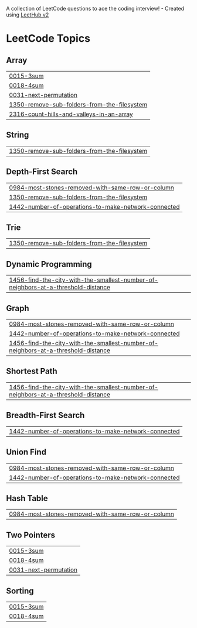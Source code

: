 A collection of LeetCode questions to ace the coding interview! - Created using [LeetHub v2](https://github.com/arunbhardwaj/LeetHub-2.0)
<!---LeetCode Topics Start-->
# LeetCode Topics
## Array
|  |
| ------- |
| [0015-3sum](https://github.com/HaR-S-H/leetcode-dsa/tree/master/0015-3sum) |
| [0018-4sum](https://github.com/HaR-S-H/leetcode-dsa/tree/master/0018-4sum) |
| [0031-next-permutation](https://github.com/HaR-S-H/leetcode-dsa/tree/master/0031-next-permutation) |
| [1350-remove-sub-folders-from-the-filesystem](https://github.com/HaR-S-H/leetcode-dsa/tree/master/1350-remove-sub-folders-from-the-filesystem) |
| [2316-count-hills-and-valleys-in-an-array](https://github.com/HaR-S-H/leetcode-dsa/tree/master/2316-count-hills-and-valleys-in-an-array) |
## String
|  |
| ------- |
| [1350-remove-sub-folders-from-the-filesystem](https://github.com/HaR-S-H/leetcode-dsa/tree/master/1350-remove-sub-folders-from-the-filesystem) |
## Depth-First Search
|  |
| ------- |
| [0984-most-stones-removed-with-same-row-or-column](https://github.com/HaR-S-H/leetcode-dsa/tree/master/0984-most-stones-removed-with-same-row-or-column) |
| [1350-remove-sub-folders-from-the-filesystem](https://github.com/HaR-S-H/leetcode-dsa/tree/master/1350-remove-sub-folders-from-the-filesystem) |
| [1442-number-of-operations-to-make-network-connected](https://github.com/HaR-S-H/leetcode-dsa/tree/master/1442-number-of-operations-to-make-network-connected) |
## Trie
|  |
| ------- |
| [1350-remove-sub-folders-from-the-filesystem](https://github.com/HaR-S-H/leetcode-dsa/tree/master/1350-remove-sub-folders-from-the-filesystem) |
## Dynamic Programming
|  |
| ------- |
| [1456-find-the-city-with-the-smallest-number-of-neighbors-at-a-threshold-distance](https://github.com/HaR-S-H/leetcode-dsa/tree/master/1456-find-the-city-with-the-smallest-number-of-neighbors-at-a-threshold-distance) |
## Graph
|  |
| ------- |
| [0984-most-stones-removed-with-same-row-or-column](https://github.com/HaR-S-H/leetcode-dsa/tree/master/0984-most-stones-removed-with-same-row-or-column) |
| [1442-number-of-operations-to-make-network-connected](https://github.com/HaR-S-H/leetcode-dsa/tree/master/1442-number-of-operations-to-make-network-connected) |
| [1456-find-the-city-with-the-smallest-number-of-neighbors-at-a-threshold-distance](https://github.com/HaR-S-H/leetcode-dsa/tree/master/1456-find-the-city-with-the-smallest-number-of-neighbors-at-a-threshold-distance) |
## Shortest Path
|  |
| ------- |
| [1456-find-the-city-with-the-smallest-number-of-neighbors-at-a-threshold-distance](https://github.com/HaR-S-H/leetcode-dsa/tree/master/1456-find-the-city-with-the-smallest-number-of-neighbors-at-a-threshold-distance) |
## Breadth-First Search
|  |
| ------- |
| [1442-number-of-operations-to-make-network-connected](https://github.com/HaR-S-H/leetcode-dsa/tree/master/1442-number-of-operations-to-make-network-connected) |
## Union Find
|  |
| ------- |
| [0984-most-stones-removed-with-same-row-or-column](https://github.com/HaR-S-H/leetcode-dsa/tree/master/0984-most-stones-removed-with-same-row-or-column) |
| [1442-number-of-operations-to-make-network-connected](https://github.com/HaR-S-H/leetcode-dsa/tree/master/1442-number-of-operations-to-make-network-connected) |
## Hash Table
|  |
| ------- |
| [0984-most-stones-removed-with-same-row-or-column](https://github.com/HaR-S-H/leetcode-dsa/tree/master/0984-most-stones-removed-with-same-row-or-column) |
## Two Pointers
|  |
| ------- |
| [0015-3sum](https://github.com/HaR-S-H/leetcode-dsa/tree/master/0015-3sum) |
| [0018-4sum](https://github.com/HaR-S-H/leetcode-dsa/tree/master/0018-4sum) |
| [0031-next-permutation](https://github.com/HaR-S-H/leetcode-dsa/tree/master/0031-next-permutation) |
## Sorting
|  |
| ------- |
| [0015-3sum](https://github.com/HaR-S-H/leetcode-dsa/tree/master/0015-3sum) |
| [0018-4sum](https://github.com/HaR-S-H/leetcode-dsa/tree/master/0018-4sum) |
<!---LeetCode Topics End-->